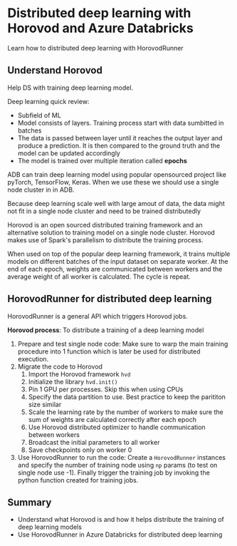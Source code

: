 # Distributed deep learning with Horovod and Azure Databricks

Learn how to distributed deep learning with HorovodRunner

## Understand Horovod

Help DS with training deep learning model. 

Deep learning quick review:
- Subfield of ML
- Model consists of layers. Training process start with data sumbitted in batches
- The data is passed between layer until it reaches the output layer and produce a prediction. It is then compared to the ground truth and the model can be updated accordingly
- The model is trained over multiple iteration called **epochs**

ADB can train deep learning model using popular opensourced project like pyTorch, TensorFlow, Keras. When we use these we should use a single node cluster in in ADB.

Because deep learning scale well with large amout of data, the data might not fit in a single node cluster and need to be trained distributedly

Horovod is an open sourced distributed training framework and an alternative solution to training model on a single node cluster. Horovod makes use of Spark's parallelism to distribute the training process.

When used on top of the popular deep learning framework, it trains multiple models on different batches of the input dataset on separate worker. At the end of each epoch, weights are communicated between workers and the average weight of all worker is calculated. The cycle is repeat.

## HorovodRunner for distributed deep learning

HorovodRunner is a general API which triggers Horovod jobs. 

**Horovod process**: To distribute a training of a deep learning model
1. Prepare and test single node code: Make sure to warp the main training procedure into 1 function which is later be used for distributed execution.
2. Migrate the code to Horovod
    1. Import the Horovod framework `hvd`
    2. Initialize the library `hvd.init()`
    3. Pin 1 GPU per processes. Skip this when using CPUs
    4. Specify the data partition to use. Best practice to keep the parititon size similar
    5. Scale the learning rate by the number of workers to make sure the sum of weights are calculated correctly after each epoch
    6. Use Horovod distributed optimizer to handle communication between workers
    7. Broadcast the initial parameters to all worker
    8. Save checkpoints only on worker 0
3. Use HorovodRunner to run the code: Create a `HorovodRunner` instances and specify the number of training node using `np` params (to test on single node use -1). Finally trigger the training job by invoking the python function created for training jobs.

## Summary

- Understand what Horovod is and how it helps distribute the training of deep learning models
- Use HorovodRunner in Azure Databricks for distributed deep learning